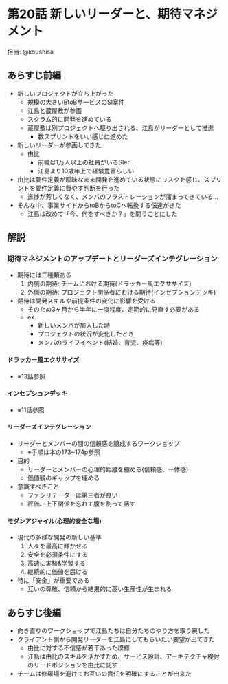 # 第20話 新しいリーダーと、期待マネジメント

担当: @koushisa

## あらすじ前編

- 新しいプロジェクトが立ち上がった
  - 規模の大きいBtoBサービスのSI案件
  - 江島と蔵屋敷が参画
  - スクラム的に開発を進めている
  - 蔵屋敷は別プロジェクトへ駆り出される、江島がリーダーとして推進
    - 数スプリントをいい感じに進めた
- 新しいリーダーが参画してきた
  - 由比
    - 前職は1万人以上の社員がいるSIer
    - 江島より10歳年上で経験豊富らしい
- 由比は要件定義が曖昧なまま開発を進めている状態にリスクを感じ、スプリントを要件定義に費やす判断を行った
  - 進捗が芳しくなく、メンバのフラストレーションが溜まってきている...
- そんな中、事業サイドからtoBからtoCへ転換する伝達がきた
  - 江島は改めて「今、何をすべきか？」を問うことにした 

## 解説

### 期待マネジメントのアップデートとリーダーズインテグレーション

- 期待には二種類ある
  1. 内側の期待: チームにおける期待(ドラッカー風エクササイズ)
  1. 外側の期待: プロジェクト関係者における期待(インセプションデッキ)
- 期待は開発スキルや前提条件の変化に影響を受ける
  - そのため3ヶ月から半年に一度程度、定期的に見直す必要がある
  - ex.
    - 新しいメンバが加入した時
    - プロジェクトの状況が変化したとき
    - メンバのライフイベント(結婚、育児、疫病等)
  
#### ドラッカー風エクササイズ

- ※13話参照

#### インセプションデッキ

- ※11話参照

#### リーダーズインテグレーション

- リーダーとメンバーの間の信頼感を醸成するワークショップ
  - ※手順は本の173~174p参照
- 目的
  - リーダーとメンバーの心理的距離を縮める(信頼感、一体感)
  - 価値観のギャップを埋める
- 意識すべきこと
  - ファシリテーターは第三者が良い
  - 評価、上下関係を忘れて腹を割って話す

#### モダンアジャイル(心理的安全な場)

- 現代の多様な開発の新しい基準
  1. 人々を最高に輝かせる
  2. 安全を必須条件にする
  3. 高速に実験&学習する
  4. 継続的に価値を届ける
- 特に「安全」が重要である
  - 互いの尊敬、信頼から結果的に高い生産性が生まれる

## あらすじ後編

- 向き直りのワークショップで江島たちは自分たちのやり方を取り戻した
- クライアント側から開発リーダーを江島にしてもらいたい要望が出てきた
  - 由比に対する不信感が若干あった模様
  - 江島は由比のスキルを活かすため、サービス設計、アーキテクチャ検討のリードポジションを由比に託す
- チームは修羅場を避けてお互いの責任を明確にすることが出来た
